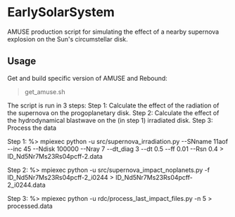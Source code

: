 # EarlySolarSystem
AMUSE production script for simulating the effect of a nearby supernova explosion on the Sun's circumstellar disk.

## Usage

Get and build specific version of AMUSE and Rebound:
> get_amuse.sh

The script is run in 3 steps:
Step 1: Calculate the effect of the radiation of the supernova on the progoplanetary disk.
Step 2: Calculate the effect of the hydrodynamical blastwave on the (in step 1) irradiated disk.
Step 3: Process the data


Step 1:
%> mpiexec python -u src/supernova_irradiation.py --SNname 11aof --inc 45 --Ndisk 100000 --Nray 7 --dt_diag 3 --dt 0.5 --ff 0.01 --Rsn 0.4 > ID_Nd5Nr7Ms23Rs04pcff-2.data

Step 2:
%> mpiexec python -u src/supernova_impact_noplanets.py -f ID_Nd5Nr7Ms23Rs04pcff-2_i0244  > ID_Nd5Nr7Ms23Rs04pcff-2_i0244.data

Step 3:
%> mpiexec python -u rdc/process_last_impact_files.py -n 5 > processed.data


